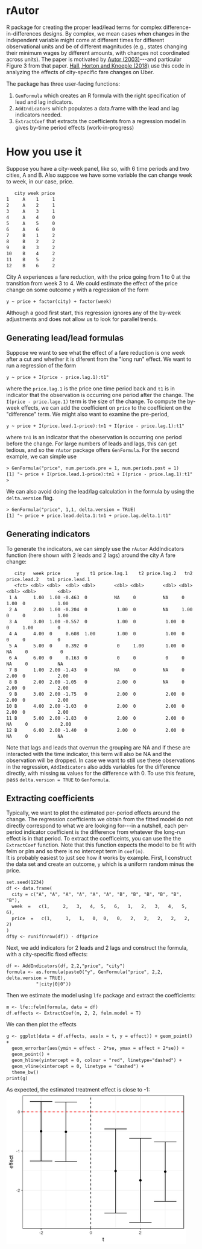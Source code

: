 # rAutor
R package for creating the proper lead/lead terms for complex difference-in-differences designs. By complex, we mean cases when changes in the independent variable might come at different times for different observational units and be of different magnitudes (e.g., states changing their minimum wages by different amounts, with changes not coordinated across units). The paper is motivated by [Autor (2003)](https://economics.mit.edu/files/589)---and particular Figure 3 from that paper. [Hall, Horton and Knoeple (2018)](http://www.john-joseph-horton.com/papers/uber_price.pdf) use this code in analyzing the effects of city-specific fare changes on Uber. 

The package has three user-facing functions: 
1. `GenFormula` which creates an R formula with the right specification of lead and lag indicators.
1. `AddIndicators` which populates a data.frame with the lead and lag indicators needed. 
1. `ExtractCoef` that extracts the coefficients from a regression model in gives by-time period effects (work-in-progress) 

# How you use it
Suppose you have a city-week panel, like so, with 6 time periods and two cities, A and B. Also suppose we have some variable 
the can change week to week, in our case, price. 

```
   city week price
1     A    1     1
2     A    2     1
3     A    3     1
4     A    4     0
5     A    5     0
6     A    6     0
7     B    1     2
8     B    2     2
9     B    3     2
10    B    4     2
11    B    5     2
12    B    6     2
```

City A experiences a fare reduction, with the price going from 1 to 0 at the transition from week 3 to 4. 
We could estimate the effect of the price change on some outcome `y` with a regression of the form 
```
y ~ price + factor(city) + factor(week)
```
Although a good first start, this regression ignores any of the by-week adjustments and does not allow us to look for parallel trends. 

## Generating lead/lead formulas 
Suppose we want to see what the effect of a fare reduction is one week after a cut and whether it is diferent from the "long run" effect.
We want to run a regression of the form 
```
y ~ price + I(price - price.lag.1):t1"
```
where the `price.lag.1` is the price one time period back and `t1` is in indicator that the observation is occurring one period after the change. The `I(price - price.lage.1)` term is the size of the change. 
To compute the by-week effects, we can add the coefficient on `price` to the coefficient on the "difference" term. 
We might also want to examine the pre-period,  
```
y ~ price + I(price.lead.1-price):tn1 + I(price - price.lag.1):t1"

```
where `tn1` is an indicator that the obeservation is occurring one period before the change. 
For large numbers of leads and lags, this can get tedious, and so the `rAutor` package offers `GenFormula`. 
For the second example, we can simple use 
```
> GenFormula("price", num.periods.pre = 1, num.periods.post = 1)
[1] "~ price + I(price.lead.1-price):tn1 + I(price - price.lag.1):t1"
>
```
We can also avoid doing the lead/lag calculation in the formula by using the `delta.version` flag.
 ```
> GenFormula("price", 1,1, delta.version = TRUE)
[1] "~ price + price.lead.delta.1:tn1 + price.lag.delta.1:t1"
```


## Generating indicators 

To generate the indicators, we can simply use the `rAutor` AddIndicators function (here shown with 2 leads and 2 lags) around the city A fare change:  
```
   city   week price      y    t1 price.lag.1    t2 price.lag.2   tn2 price.lead.2   tn1 price.lead.1
   <fct> <dbl> <dbl>  <dbl> <dbl>       <dbl> <dbl>       <dbl> <dbl>        <dbl> <dbl>        <dbl>
 1 A      1.00  1.00 -0.463  0          NA     0          NA     0            1.00  0            1.00
 2 A      2.00  1.00 -0.204  0           1.00  0          NA     1.00         0     0            1.00
 3 A      3.00  1.00 -0.557  0           1.00  0           1.00  0            0     1.00         0   
 4 A      4.00  0     0.608  1.00        1.00  0           1.00  0            0     0            0   
 5 A      5.00  0     0.392  0           0     1.00        1.00  0           NA     0            0   
 6 A      6.00  0     0.163  0           0     0           0     0           NA     0           NA   
 7 B      1.00  2.00 -1.43   0          NA     0          NA     0            2.00  0            2.00
 8 B      2.00  2.00 -1.05   0           2.00  0          NA     0            2.00  0            2.00
 9 B      3.00  2.00 -1.75   0           2.00  0           2.00  0            2.00  0            2.00
10 B      4.00  2.00 -1.03   0           2.00  0           2.00  0            2.00  0            2.00
11 B      5.00  2.00 -1.83   0           2.00  0           2.00  0           NA     0            2.00
12 B      6.00  2.00 -1.40   0           2.00  0           2.00  0           NA     0           NA     
```
Note that lags and leads that overrun the grouping are NA and if these are interacted with the time indicator, this term will also be NA and the observation will be dropped. In case we want to still use these observations in the regression, `AddIndicators` also adds variables for the difference directly, with missing `NA` values for the difference with 0. To use this feature, pass `delta.version = TRUE` to `GenFormula`. 

## Extracting coefficients 

Typically, we want to plot the estimated per-period effects around the change. 
The regression coefficients we obtain from the fitted model do not directly correspond to what we are lookging for---in a nutshell, each per-period indicator coefficient is the difference from whatever the long-run effect is in that period. 
To extract the coefficeints, you can use the the `ExtractCoef` function. Note that this function expects the model to be fit with felm or plm and so there is no intercept term in `coef(m)`.  
It is probably easiest to just see how it works by example. 
First, I construct the data set and create an outcome, `y` which is a uniform random minus the price. 

```
set.seed(1234)
df <- data.frame(
  city = c("A", "A", "A", "A", "A", "A", "B", "B", "B", "B", "B", "B"),
  week  =   c(1,     2,   3,   4,  5,   6,   1,   2,   3,   4,   5,   6),
  price  =   c(1,     1,   1,   0,  0,   0,   2,   2,   2,   2,   2,   2)
)
df$y <- runif(nrow(df)) - df$price
```
Next, we add indicators for 2 leads and 2 lags and construct the formula, with a city-specific fixed effects:
```
df <- AddIndicators(df, 2,2,"price", "city")
formula <- as.formula(paste0("y", GenFormula("price", 2,2, delta.version = TRUE),
           "|city|0|0"))
 ```
Then we estimate the model using `lfe` package and extract the coefficients: 
```
m <- lfe::felm(formula, data = df)
df.effects <- ExtractCoef(m, 2, 2, felm.model = T)
```

We can then plot the effects
```
g <- ggplot(data = df.effects, aes(x = t, y = effect)) + geom_point() +
  geom_errorbar(aes(ymin = effect - 2*se, ymax = effect + 2*se)) +
  geom_point() +
  geom_hline(yintercept = 0, colour = "red", linetype="dashed") +
  geom_vline(xintercept = 0, linetype = "dashed") +
  theme_bw()
print(g)
```
As expected, the estimated treatment effect is close to -1: 
![Exampe](example.png)

